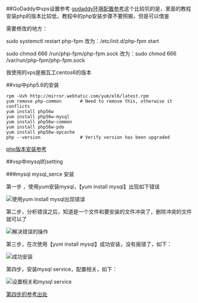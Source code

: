 ##GoDaddy中vps设置参考
[godaddy环境配置参考](https://sg.godaddy.com/zh/help/build-a-lemp-stack-linux-nginx-mysql-php-centos-6-19186)这个比较坑的是，里面的教程安装php的版本比较低，教程中的php安装步骤不要照搬，但是可以借鉴

需要修改的地方：

sudo systemctl restart php-fpm 改为：/etc/init.d/php-fpm start

sudo chmod 666 /run/php-fpm/php-fpm.sock 改为：sudo chmod 666 /var/run/php-fpm/php-fpm.sock

我使用的vps是搬瓦工centos6的版本

##vsp中php5.6的安装

	rpm -Uvh http://mirror.webtatic.com/yum/el6/latest.rpm
	yum remove php-common       # Need to remove this, otherwise it conflicts
	yum install php56w
	yum install php56w-mysql
	yum install php56w-common
	yum install php56w-pdo
	yum install php56w-opcache
	php --version               # Verify version has been upgraded
	
[php版本安装参考](http://stackoverflow.com/questions/21502656/upgrading-php-on-centos-6-5-final)


##vsp中mysql的setting

###mysql mysql_serce 安装

第一步 ，使用yum安装mysql，【yum install mysql】出现如下错误

![使用yum install mysql出现错误](http://ok2nitkry.bkt.clouddn.com/vps_mysql_0.png)

第二步，分析错误之后，知道是一个文件和要安装的文件冲突了，删除冲突的文件就可以了

![解决错误的操作](http://ok2nitkry.bkt.clouddn.com/vps_mysql_1.png)

第三步，在次使用【yum install mysql】成功安装，没有报错了，如下：

![成功安装](http://ok2nitkry.bkt.clouddn.com/vps_mysql_2.png)

第四步，安装mysql service，配置相关，如下：

![设置相关和mysql service](http://ok2nitkry.bkt.clouddn.com/vps_mysql_3.png)

[第四步的参考出处](http://www.jianshu.com/p/447e02d7951d)



